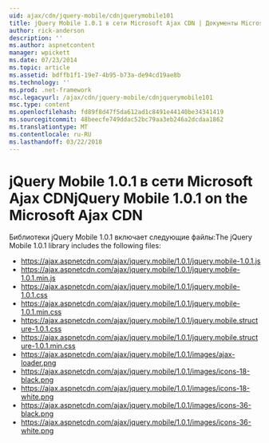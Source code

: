```yaml
---
uid: ajax/cdn/jquery-mobile/cdnjquerymobile101
title: jQuery Mobile 1.0.1 в сети Microsoft Ajax CDN | Документы Microsoft
author: rick-anderson
description: ''
ms.author: aspnetcontent
manager: wpickett
ms.date: 07/23/2014
ms.topic: article
ms.assetid: bdffb1f1-19e7-4b95-b73a-de94cd19ae8b
ms.technology: ''
ms.prod: .net-framework
msc.legacyurl: /ajax/cdn/jquery-mobile/cdnjquerymobile101
msc.type: content
ms.openlocfilehash: fd89f8d47f5da612ad1c8491e44140be34341419
ms.sourcegitcommit: 48beecfe749ddac52bc79aa3eb246a2dcdaa1862
ms.translationtype: MT
ms.contentlocale: ru-RU
ms.lasthandoff: 03/22/2018
---
```

<a name="jquery-mobile-101-on-the-microsoft-ajax-cdn"></a><span data-ttu-id="97314-102">jQuery Mobile 1.0.1 в сети Microsoft Ajax CDN</span><span class="sxs-lookup"><span data-stu-id="97314-102">jQuery Mobile 1.0.1 on the Microsoft Ajax CDN</span></span>
====================
<span data-ttu-id="97314-103">Библиотеки jQuery Mobile 1.0.1 включает следующие файлы:</span><span class="sxs-lookup"><span data-stu-id="97314-103">The jQuery Mobile 1.0.1 library includes the following files:</span></span>

- https://ajax.aspnetcdn.com/ajax/jquery.mobile/1.0.1/jquery.mobile-1.0.1.js
- https://ajax.aspnetcdn.com/ajax/jquery.mobile/1.0.1/jquery.mobile-1.0.1.min.js
- https://ajax.aspnetcdn.com/ajax/jquery.mobile/1.0.1/jquery.mobile-1.0.1.css
- https://ajax.aspnetcdn.com/ajax/jquery.mobile/1.0.1/jquery.mobile-1.0.1.min.css
- https://ajax.aspnetcdn.com/ajax/jquery.mobile/1.0.1/jquery.mobile.structure-1.0.1.css
- https://ajax.aspnetcdn.com/ajax/jquery.mobile/1.0.1/jquery.mobile.structure-1.0.1.min.css
- https://ajax.aspnetcdn.com/ajax/jquery.mobile/1.0.1/images/ajax-loader.png
- https://ajax.aspnetcdn.com/ajax/jquery.mobile/1.0.1/images/icons-18-black.png
- https://ajax.aspnetcdn.com/ajax/jquery.mobile/1.0.1/images/icons-18-white.png
- https://ajax.aspnetcdn.com/ajax/jquery.mobile/1.0.1/images/icons-36-black.png
- https://ajax.aspnetcdn.com/ajax/jquery.mobile/1.0.1/images/icons-36-white.png
